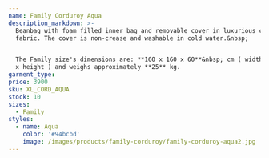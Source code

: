 ```yaml
---
name: Family Corduroy Aqua
description_markdown: >-
  Beanbag with foam filled inner bag and removable cover in luxurious corduroy
  fabric. The cover is non-crease and washable in cold water.&nbsp;


  The Family size's dimensions are: **160 x 160 x 60**&nbsp; cm ( width x depth
  x height ) and weighs approximately **25** kg.
garment_type:
price: 3900
sku: XL_CORD_AQUA
stock: 10
sizes:
  - Family
styles:
  - name: Aqua
    color: '#94bcbd'
    image: /images/products/family-corduroy/family-corduroy-aqua2.jpg
---
```

